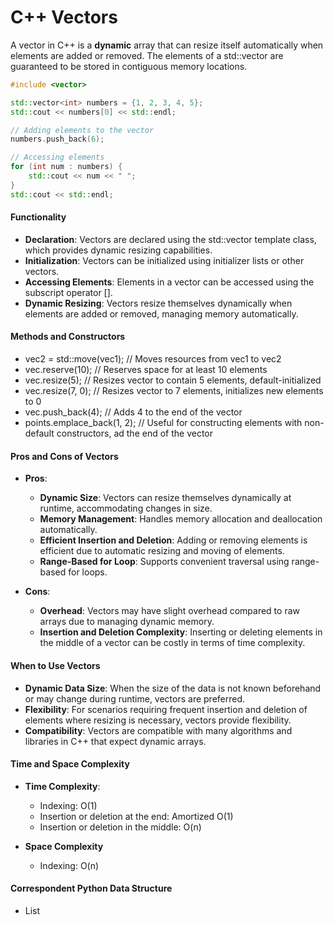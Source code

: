 # C++ Vectors

A vector in C++ is a **dynamic** array that can resize itself automatically when elements are added or removed.
The elements of a std::vector are guaranteed to be stored in contiguous memory locations.

```cpp
#include <vector>

std::vector<int> numbers = {1, 2, 3, 4, 5};
std::cout << numbers[0] << std::endl;

// Adding elements to the vector
numbers.push_back(6);

// Accessing elements
for (int num : numbers) {
    std::cout << num << " ";
}
std::cout << std::endl;

```

#### Functionality
- **Declaration**: Vectors are declared using the std::vector template class, which provides dynamic resizing capabilities.
- **Initialization**: Vectors can be initialized using initializer lists or other vectors.
- **Accessing Elements**: Elements in a vector can be accessed using the subscript operator [].
- **Dynamic Resizing**: Vectors resize themselves dynamically when elements are added or removed, managing memory automatically.

#### Methods and Constructors
- vec2 = std::move(vec1); // Moves resources from vec1 to vec2
- vec.reserve(10); // Reserves space for at least 10 elements
- vec.resize(5); // Resizes vector to contain 5 elements, default-initialized
- vec.resize(7, 0); // Resizes vector to 7 elements, initializes new elements to 0
- vec.push_back(4); // Adds 4 to the end of the vector
- points.emplace_back(1, 2); // Useful for constructing elements with non-default constructors, ad the end of the vector



#### Pros and Cons of Vectors

- **Pros**:

    - **Dynamic Size**: Vectors can resize themselves dynamically at runtime, accommodating changes in size.
    - **Memory Management**: Handles memory allocation and deallocation automatically.
    - **Efficient Insertion and Deletion**: Adding or removing elements is efficient due to automatic resizing and moving of elements.
    - **Range-Based for Loop**: Supports convenient traversal using range-based for loops.

- **Cons**:

    - **Overhead**: Vectors may have slight overhead compared to raw arrays due to managing dynamic memory.
    - **Insertion and Deletion Complexity**: Inserting or deleting elements in the middle of a vector can be costly in terms of time complexity.

#### When to Use Vectors
- **Dynamic Data Size**: When the size of the data is not known beforehand or may change during runtime, vectors are preferred.
- **Flexibility**: For scenarios requiring frequent insertion and deletion of elements where resizing is necessary, vectors provide flexibility.
- **Compatibility**: Vectors are compatible with many algorithms and libraries in C++ that expect dynamic arrays.

#### Time and Space Complexity
- **Time Complexity**:

    - Indexing: O(1)
    - Insertion or deletion at the end: Amortized O(1)
    - Insertion or deletion in the middle: O(n)

- **Space Complexity**

    - Indexing: O(n)
    
#### Correspondent Python Data Structure
- List